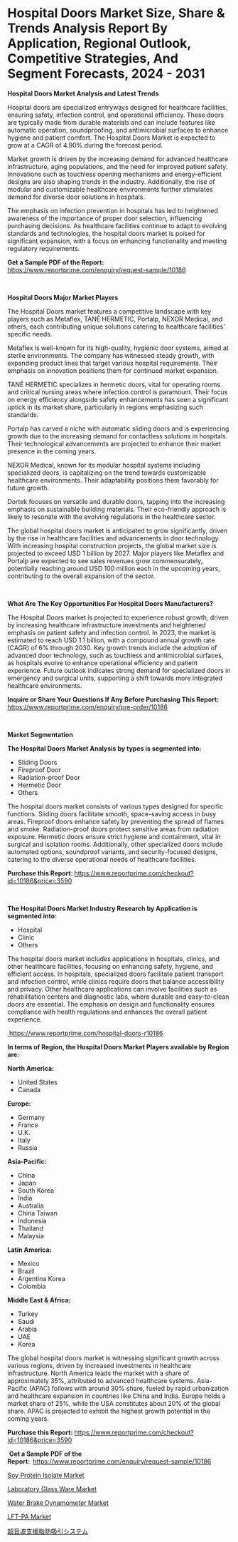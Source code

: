<p><h1>Hospital Doors Market Size, Share & Trends Analysis Report By Application, Regional Outlook, Competitive Strategies, And Segment Forecasts, 2024 - 2031</h1></p><p><strong>Hospital Doors Market Analysis and Latest Trends</strong></p>
<p><p>Hospital doors are specialized entryways designed for healthcare facilities, ensuring safety, infection control, and operational efficiency. These doors are typically made from durable materials and can include features like automatic operation, soundproofing, and antimicrobial surfaces to enhance hygiene and patient comfort. The Hospital Doors Market is expected to grow at a CAGR of 4.90% during the forecast period. </p><p>Market growth is driven by the increasing demand for advanced healthcare infrastructure, aging populations, and the need for improved patient safety. Innovations such as touchless opening mechanisms and energy-efficient designs are also shaping trends in the industry. Additionally, the rise of modular and customizable healthcare environments further stimulates demand for diverse door solutions in hospitals. </p><p>The emphasis on infection prevention in hospitals has led to heightened awareness of the importance of proper door selection, influencing purchasing decisions. As healthcare facilities continue to adapt to evolving standards and technologies, the hospital doors market is poised for significant expansion, with a focus on enhancing functionality and meeting regulatory requirements.</p></p>
<p><strong>Get a Sample PDF of the Report:&nbsp;</strong> <a href="https://www.reportprime.com/enquiry/request-sample/10186">https://www.reportprime.com/enquiry/request-sample/10186</a></p>
<p>&nbsp;</p>
<p><strong>Hospital Doors Major Market Players</strong></p>
<p><p>The Hospital Doors market features a competitive landscape with key players such as Metaflex, TANÉ HERMETIC, Portalp, NEXOR Medical, and others, each contributing unique solutions catering to healthcare facilities' specific needs. </p><p>Metaflex is well-known for its high-quality, hygienic door systems, aimed at sterile environments. The company has witnessed steady growth, with expanding product lines that target various hospital requirements. Their emphasis on innovation positions them for continued market expansion.</p><p>TANÉ HERMETIC specializes in hermetic doors, vital for operating rooms and critical nursing areas where infection control is paramount. Their focus on energy efficiency alongside safety enhancements has seen a significant uptick in its market share, particularly in regions emphasizing such standards.</p><p>Portalp has carved a niche with automatic sliding doors and is experiencing growth due to the increasing demand for contactless solutions in hospitals. Their technological advancements are projected to enhance their market presence in the coming years.</p><p>NEXOR Medical, known for its modular hospital systems including specialized doors, is capitalizing on the trend towards customizable healthcare environments. Their adaptability positions them favorably for future growth.</p><p>Dortek focuses on versatile and durable doors, tapping into the increasing emphasis on sustainable building materials. Their eco-friendly approach is likely to resonate with the evolving regulations in the healthcare sector.</p><p>The global hospital doors market is anticipated to grow significantly, driven by the rise in healthcare facilities and advancements in door technology. With increasing hospital construction projects, the global market size is projected to exceed USD 1 billion by 2027. Major players like Metaflex and Portalp are expected to see sales revenues grow commensurately, potentially reaching around USD 100 million each in the upcoming years, contributing to the overall expansion of the sector.</p></p>
<p>&nbsp;</p>
<p><strong>What Are The Key Opportunities For Hospital Doors Manufacturers?</strong></p>
<p><p>The Hospital Doors market is projected to experience robust growth, driven by increasing healthcare infrastructure investments and heightened emphasis on patient safety and infection control. In 2023, the market is estimated to reach USD 1.1 billion, with a compound annual growth rate (CAGR) of 6% through 2030. Key growth trends include the adoption of advanced door technology, such as touchless and antimicrobial surfaces, as hospitals evolve to enhance operational efficiency and patient experience. Future outlook indicates strong demand for specialized doors in emergency and surgical units, supporting a shift towards more integrated healthcare environments.</p></p>
<p><strong>Inquire or Share Your Questions If Any Before Purchasing This Report:</strong> <a href="https://www.reportprime.com/enquiry/pre-order/10186">https://www.reportprime.com/enquiry/pre-order/10186</a></p>
<p>&nbsp;</p>
<p><strong>Market Segmentation</strong></p>
<p><strong>The Hospital Doors Market Analysis by types is segmented into:</strong></p>
<p><ul><li>Sliding Doors</li><li>Fireproof Door</li><li>Radiation-proof Door</li><li>Hermetic Door</li><li>Others</li></ul></p>
<p><p>The hospital doors market consists of various types designed for specific functions. Sliding doors facilitate smooth, space-saving access in busy areas. Fireproof doors enhance safety by preventing the spread of flames and smoke. Radiation-proof doors protect sensitive areas from radiation exposure. Hermetic doors ensure strict hygiene and containment, vital in surgical and isolation rooms. Additionally, other specialized doors include automated options, soundproof variants, and security-focused designs, catering to the diverse operational needs of healthcare facilities.</p></p>
<p><strong>Purchase this Report:&nbsp;</strong><a href="https://www.reportprime.com/checkout?id=10186&price=3590">https://www.reportprime.com/checkout?id=10186&price=3590</a></p>
<p>&nbsp;</p>
<p><strong>The Hospital Doors Market Industry Research by Application is segmented into:</strong></p>
<p><ul><li>Hospital</li><li>Clinic</li><li>Others</li></ul></p>
<p><p>The hospital doors market includes applications in hospitals, clinics, and other healthcare facilities, focusing on enhancing safety, hygiene, and efficient access. In hospitals, specialized doors facilitate patient transport and infection control, while clinics require doors that balance accessibility and privacy. Other healthcare applications can involve facilities such as rehabilitation centers and diagnostic labs, where durable and easy-to-clean doors are essential. The emphasis on design and functionality ensures compliance with health regulations and enhances the overall patient experience.</p></p>
<p><a href="https://www.reportprime.com/hospital-doors-r10186">&nbsp;https://www.reportprime.com/hospital-doors-r10186</a></p>
<p><strong>In terms of Region, the Hospital Doors Market Players available by Region are:</strong></p>
<p>
    <p> <strong> North America: </strong>
        <ul>
            <li>United States</li>
            <li>Canada</li>
        </ul>
        </p> 
    <p> <strong> Europe: </strong>
        <ul>
            <li>Germany</li>
            <li>France</li>
            <li>U.K.</li>
            <li>Italy</li>
            <li>Russia</li>
        </ul>
        </p> 
    <p> <strong> Asia-Pacific: </strong>
        <ul>
            <li>China</li>
            <li>Japan</li>
            <li>South Korea</li>
            <li>India</li>
            <li>Australia</li>
            <li>China Taiwan</li>
            <li>Indonesia</li>
            <li>Thailand</li>
            <li>Malaysia</li>
        </ul>
        </p> 
    <p> <strong> Latin America: </strong>
        <ul>
            <li>Mexico</li>
            <li>Brazil</li>
            <li>Argentina Korea</li>
            <li>Colombia</li>
        </ul>
        </p> 
    <p> <strong> Middle East & Africa: </strong>
        <ul>
            <li>Turkey</li>
            <li>Saudi</li>
            <li>Arabia</li>
            <li>UAE</li>
            <li>Korea</li>
        </ul>
    </p>
    </p>
<p><p>The global hospital doors market is witnessing significant growth across various regions, driven by increased investments in healthcare infrastructure. North America leads the market with a share of approximately 35%, attributed to advanced healthcare systems. Asia-Pacific (APAC) follows with around 30% share, fueled by rapid urbanization and healthcare expansion in countries like China and India. Europe holds a market share of 25%, while the USA constitutes about 20% of the global share. APAC is projected to exhibit the highest growth potential in the coming years.</p></p>
<p><strong>Purchase this Report: </strong><a href="https://www.reportprime.com/checkout?id=10186&price=3590">https://www.reportprime.com/checkout?id=10186&price=3590</a></p>
<p>&nbsp;<strong>Get a Sample PDF of the Report:&nbsp;&nbsp;</strong><a href="https://www.reportprime.com/enquiry/request-sample/10186">https://www.reportprime.com/enquiry/request-sample/10186</a></p>
<p><strong></strong></p>
<p><p><a href="https://www.linkedin.com/pulse/global-soy-protein-isolate-market-analysis-key-trends-future-dngef?trackingId=ynIcb2vcR0mdWVqwS%2F2xgg%3D%3D">Soy Protein Isolate Market</a></p><p><a href="https://issuu.com/reportprime-2/docs/laboratory-glass-ware-market-size-2_94b4fbaa37da4b">Laboratory Glass Ware Market</a></p><p><a href="https://medium.com/@ransomohns/water-brake-dynamometer-market-a-global-and-regional-analysis-focus-on-region-country-level-e56f5db49fa2">Water Brake Dynamometer Market</a></p><p><a href="https://medium.com/@ransomohns/the-lft-pa-market-is-experiencing-higher-than-anticipated-demand-compared-to-pre-pandemic-levels-8837086ac630">LFT-PA Market</a></p><p><a href="https://medium.com/@claudekluttzyvh/ultrasound-assisted-liposuction-system-market-%E3%81%AF-%E3%82%B3%E3%82%B9%E3%83%88%E7%AE%A1%E7%90%86%E3%81%A8%E5%8A%B9%E7%8E%87%E5%90%91%E4%B8%8A%E3%82%92%E5%84%AA%E5%85%88%E3%81%97%E3%81%BE%E3%81%99-%E3%81%95%E3%82%89%E3%81%AB-%E5%A0%B1%E5%91%8A%E6%9B%B8%E3%81%AF%E5%B8%82%E5%A0%B4%E3%81%AE%E9%9C%80%E8%A6%81%E9%9D%A2%E3%81%A8%E4%BE%9B%E7%B5%A6%E9%9D%A2%E3%81%AE%E4%B8%A1%E6%96%B9%E3%82%92%E3%82%AB%E3%83%90%E3%83%BC%E3%81%97%E3%81%A6%E3%81%84%E3%81%BE%E3%81%99-0fa6ab19b1e5?postPublishedType=initial">超音波支援脂肪吸引システム</a></p></p>